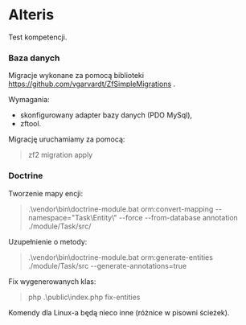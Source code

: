 Alteris
=======================

Test kompetencji.

### Baza danych

Migracje wykonane za pomocą biblioteki https://github.com/vgarvardt/ZfSimpleMigrations .

Wymagania:
* skonfigurowany adapter bazy danych (PDO MySql),
* zftool.

Migrację uruchamiamy za pomocą:
> zf2 migration apply

### Doctrine

Tworzenie mapy encji:
> .\vendor\bin\doctrine-module.bat orm:convert-mapping --namespace="Task\Entity\\" --force  --from-database annotation ./module/Task/src/

Uzupełnienie o metody:
> .\vendor\bin\doctrine-module.bat orm:generate-entities ./module/Task/src --generate-annotations=true

Fix wygenerowanych klas:
> php .\public\index.php fix-entities

Komendy dla Linux-a będą nieco inne (różnice w pisowni ścieżek).

